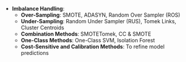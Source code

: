- **Imbalance Handling**:
    - **Over-Sampling**: SMOTE, ADASYN, Random Over Sampler (ROS)
    - **Under-Sampling**: Random Under Sampler (RUS), Tomek Links, Cluster Centroids
    - **Combination Methods**: SMOTETomek, CC & SMOTE
    - **One-Class Methods**: One-Class SVM, Isolation Forest
    - **Cost-Sensitive and Calibration Methods**: To refine model predictions

